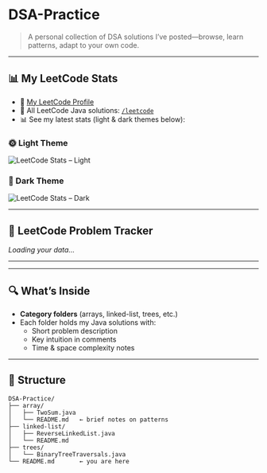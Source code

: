 # DSA-Practice

> A personal collection of DSA solutions I’ve posted—browse, learn patterns, adapt to your own code.

---

## 📊 My LeetCode Stats

- 🔗 [My LeetCode Profile](https://leetcode.com/u/gupta__ji/)
- 📁 All LeetCode Java solutions: [`/leetcode`](./leetcode/)
- 📊 See my latest stats (light & dark themes below):

### 🌞 Light Theme
![LeetCode Stats – Light](https://leetcard.jacoblin.cool/gupta__ji?theme=light&font=Fira%20Code&extension=activity)

### 🌙 Dark Theme
![LeetCode Stats – Dark](https://leetcard.jacoblin.cool/gupta__ji?theme=dark&font=Fira%20Code&extension=activity)

---

## 📘 LeetCode Problem Tracker

<!-- LEETCODE-STATS-START -->
*Loading your data...*
<!-- LEETCODE-STATS-END -->

---

---

## 🔍 What’s Inside

- **Category folders** (arrays, linked-list, trees, etc.)  
- Each folder holds my Java solutions with:
  - Short problem description  
  - Key intuition in comments  
  - Time & space complexity notes  

---

## 📂 Structure

```text
DSA-Practice/
├── array/
│   ├── TwoSum.java
│   └── README.md   ← brief notes on patterns
├── linked-list/
│   ├── ReverseLinkedList.java
│   └── README.md
├── trees/
│   └── BinaryTreeTraversals.java
└── README.md       ← you are here
